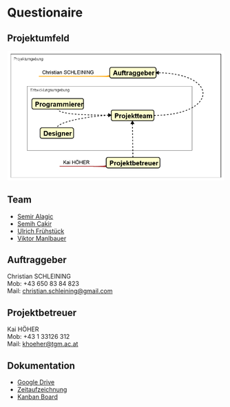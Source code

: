# Questionaire

## Projektumfeld

<img src="https://github.com/vmandlbauer-tgm/Questionaire/blob/master/images/Projektumgebung.png">

## Team

 - [Semir Alagic](https://docs.google.com/spreadsheets/d/1vOPmp4X6vbpJmo8aflFWNTDdE-eSw8MDF7fM8i_0oVo/edit#gid=1903100158)
 - [Semih Cakir](https://docs.google.com/spreadsheets/d/1vOPmp4X6vbpJmo8aflFWNTDdE-eSw8MDF7fM8i_0oVo/edit#gid=362128002)
 - [Ulrich Frühstück](https://docs.google.com/spreadsheets/d/1vOPmp4X6vbpJmo8aflFWNTDdE-eSw8MDF7fM8i_0oVo/edit#gid=2133392123)
 - [Viktor Manlbauer](https://docs.google.com/spreadsheets/d/1vOPmp4X6vbpJmo8aflFWNTDdE-eSw8MDF7fM8i_0oVo/edit#gid=15)
 
 ## Auftraggeber
 
Christian SCHLEINING<br>
Mob: +43 650 83 84 823 <br>
Mail: christian.schleining@gmail.com

## Projektbetreuer

Kai HÖHER <br>
Mob: +43 1 33126 312<br>
Mail: khoeher@tgm.ac.at 


## Dokumentation
- [Google Drive](https://drive.google.com/drive/u/0/folders/1Ek9e-RwccURTVcl1gq1n8AdKUyhoTPex)
- [Zeitaufzeichnung](https://docs.google.com/spreadsheets/d/1vOPmp4X6vbpJmo8aflFWNTDdE-eSw8MDF7fM8i_0oVo/edit#gid=15)
- [Kanban Board](https://github.com/vmandlbauer-tgm/Questionaire/projects/1)
